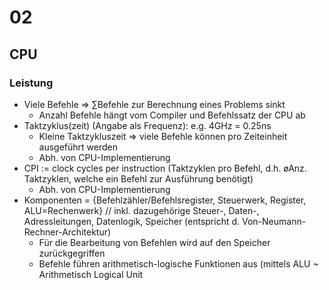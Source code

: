 # 02

## CPU
### Leistung
- Viele Befehle => ∑Befehle zur Berechnung eines Problems sinkt 
  - Anzahl Befehle hängt vom Compiler und Befehlssatz der CPU ab
- Taktzyklus(zeit) (Angabe als Frequenz): e.g. 4GHz = 0.25ns
  - Kleine Taktzykluszeit => viele Befehle können pro Zeiteinheit ausgeführt werden
  - Abh. von CPU-Implementierung
- CPI := clock cycles per instruction (Taktzyklen pro Befehl, d.h. øAnz. Taktzyklen, welche ein Befehl zur Ausführung benötigt)
  - Abh. von CPU-Implementierung
- Komponenten = {Befehlzähler/Befehlsregister, Steuerwerk, Register, ALU=Rechenwerk} // inkl. dazugehörige Steuer-, Daten-, Adressleitungen, Datenlogik, Speicher (entspricht d. Von-Neumann-Rechner-Architektur)
  - Für die Bearbeitung von Befehlen wird auf den Speicher zurückgegriffen
  - Befehle führen arithmetisch-logische Funktionen aus (mittels ALU ~ Arithmetisch Logical Unit

